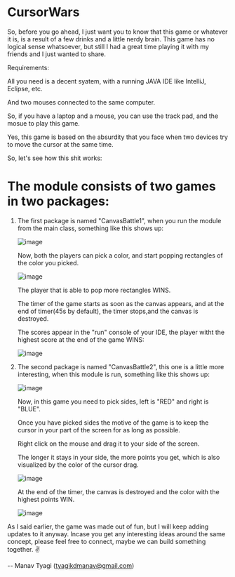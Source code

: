 # CursorWars

So, before you go ahead, I just want you to know that this game or whatever it is, is a result of a few drinks and a little nerdy brain. 
This game has no logical sense whatsoever, but still I had a great time playing it with my friends and I just wanted to share.

Requirements:

  All you need is a decent syatem, with a running JAVA IDE like IntelliJ, Eclipse, etc.
  
  And two mouses connected to the same computer.
  
  So, if you have a laptop and a mouse, you can use the track pad, and the mosue to play this game.
 
 Yes, this game is based on the absurdity that you face when two devices try to move the cursor at the same time. 

So, let's see how this shit works:
# The module consists of two games in two packages:

  1. The first package is named "CanvasBattle1", when you run the module from the main class, something like this shows up:
  
      ![image](https://user-images.githubusercontent.com/83765713/191834592-909e05ca-479b-44dd-ba81-0adee8d7e4ff.png)
      
      Now, both the players can pick a color, and start popping rectangles of the color you picked.
      
      ![image](https://user-images.githubusercontent.com/83765713/191835836-4c8efb5a-899c-4cf3-9283-51687e9b1126.png)
    
      The player that is able to pop more rectangles WINS.
      
      The timer of the game starts as soon as the canvas appears, and at the end of timer(45s by default), the timer stops,and the canvas is destroyed.
      
      The scores appear in the "run" console of your IDE, the player witht the highest score at the end of the game WINS:
      
      ![image](https://user-images.githubusercontent.com/83765713/191836149-46c243f0-a087-4726-9b93-cb1ac6848cb9.png)
     
     
  2. The second package is named "CanvasBattle2", this one is a little more interesting, when this module is run, something like this shows up:
  
      ![image](https://user-images.githubusercontent.com/83765713/191836886-d253ea78-559b-4bc8-8b53-7b22a35b1aac.png)
      
      Now, in this game you need to pick sides, left is "RED" and right is "BLUE".
      
      Once you have picked sides the motive of the game is to keep the cursor in your part of the screen for as long as possible.
      
      Right click on the mouse and drag it to your side of the screen.
      
      The longer it stays in your side, the more points you get, which is also visualized by the color of the cursor drag.
      
      ![image](https://user-images.githubusercontent.com/83765713/191837716-9a916457-11cd-44b1-adde-dee4bf179b98.png)
      
      At the end of the timer, the canvas is destroyed and the color with the highest points WIN.
      
      ![image](https://user-images.githubusercontent.com/83765713/191837841-65a372b3-cb34-493f-854f-cc9398734719.png)

As I said earlier, the game was made out of fun, but I will keep adding updates to it anyway.
Incase you get any interesting ideas around the same concept, please feel free to connect, maybe we can build something together.
✌

-- Manav Tyagi
    (tyagikdmanav@gmail.com)
